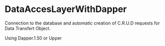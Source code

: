 # DataAccesLayerWithDapper
Connection to the database and automatic creation of C.R.U.D requests for Data Transfert Object.

Using Dapper.1.50 or Upper
